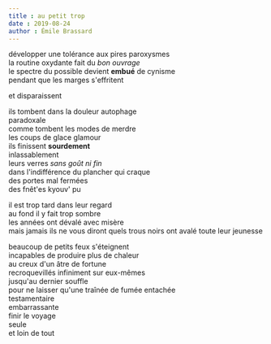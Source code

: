```yaml
---
title : au petit trop
date : 2019-08-24
author : Émile Brassard
---
```


développer une tolérance		 aux		 pires 		paroxysmes  
la routine oxydante fait du *bon ouvrage*  
le spectre du possible devient **embué** de cynisme  
pendant que les marges s'effritent  

et disparaissent  


ils tombent dans la douleur 		autophage  
												paradoxale  
comme tombent les modes de merdre  
les coups de glace glamour  
ils finissent **sourdement**  
inlassablement  
leurs verres *sans goût ni fin*  
dans l'indifférence du plancher qui craque  
des portes mal fermées  
des fnêt'es kyouv' pu  

  


il est trop tard dans leur regard  
au fond il y fait trop sombre  
les années ont dévalé avec misère  
mais jamais ils ne vous diront quels trous noirs ont avalé toute leur jeunesse  

  

beaucoup de petits feux s'éteignent  
incapables de produire plus de chaleur  
au creux d'un âtre de fortune  
recroquevillés infiniment sur eux-mêmes  
jusqu'au dernier souffle  
pour ne laisser qu'une traînée de fumée entachée  
testamentaire  
embarrassante  
finir le voyage  
seule  
et loin de tout